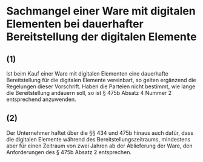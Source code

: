 # Sachmangel einer Ware mit digitalen Elementen bei dauerhafter Bereitstellung der digitalen Elemente



## (1)

 Ist beim Kauf einer Ware mit digitalen Elementen eine dauerhafte Bereitstellung für die digitalen Elemente vereinbart, so gelten ergänzend die Regelungen dieser Vorschrift. Haben die Parteien nicht bestimmt, wie lange die Bereitstellung andauern soll, so ist § 475b Absatz 4 Nummer 2 entsprechend anzuwenden.

## (2)

 Der Unternehmer haftet über die §§ 434 und 475b hinaus auch dafür, dass die digitalen Elemente während des Bereitstellungszeitraums, mindestens aber für einen Zeitraum von zwei Jahren ab der Ablieferung der Ware, den Anforderungen des § 475b Absatz 2 entsprechen. 

